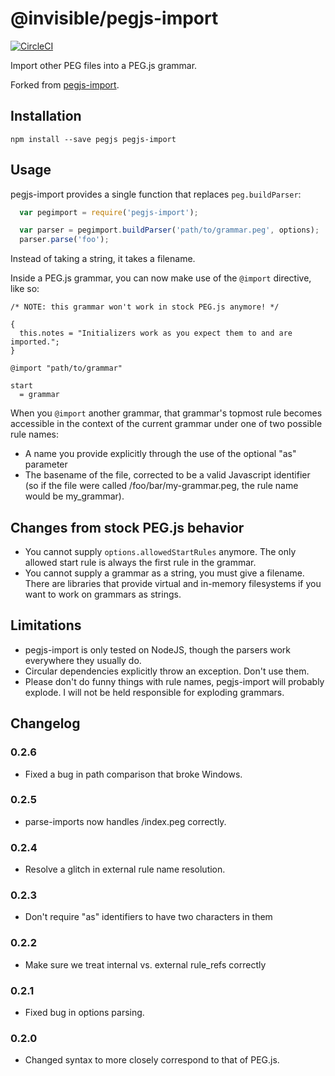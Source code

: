 # @invisible/pegjs-import

[![CircleCI](https://circleci.com/gh/invisible-tech/pegjs-imp/tree/master.svg?style=svg)](https://circleci.com/gh/invisible-tech/pegjs-imp/tree/master)

Import other PEG files into a PEG.js grammar.

Forked from [pegjs-import](https://github.com/casetext/pegjs-import).

## Installation

```
npm install --save pegjs pegjs-import
```

## Usage

pegjs-import provides a single function that replaces ```peg.buildParser```:

```javascript
  var pegimport = require('pegjs-import');

  var parser = pegimport.buildParser('path/to/grammar.peg', options);
  parser.parse('foo');
```

Instead of taking a string, it takes a filename.

Inside a PEG.js grammar, you can now make use of the ```@import``` directive, like so:

```
/* NOTE: this grammar won't work in stock PEG.js anymore! */

{
  this.notes = "Initializers work as you expect them to and are imported.";
}

@import "path/to/grammar"

start
  = grammar
```

When you ```@import``` another grammar, that grammar's topmost rule becomes accessible in the context of the current grammar under one of two possible rule names: 
   - A name you provide explicitly through the use of the optional "as" parameter
   - The basename of the file, corrected to be a valid Javascript identifier (so if the file were called /foo/bar/my-grammar.peg, the rule name would be my_grammar).

## Changes from stock PEG.js behavior

* You cannot supply ```options.allowedStartRules``` anymore. The only allowed start rule is always the first rule in the grammar.
* You cannot supply a grammar as a string, you must give a filename. There are libraries that provide virtual and in-memory filesystems if you want to work on grammars as strings.

## Limitations

- pegjs-import is only tested on NodeJS, though the parsers work everywhere they usually do.
- Circular dependencies explicitly throw an exception. Don't use them.
- Please don't do funny things with rule names, pegjs-import will probably explode. I will not be held responsible for exploding grammars.

## Changelog

### 0.2.6

 - Fixed a bug in path comparison that broke Windows.

### 0.2.5

- parse-imports now handles /index.peg correctly.

### 0.2.4

- Resolve a glitch in external rule name resolution.

### 0.2.3

- Don't require "as" identifiers to have two characters in them

### 0.2.2

- Make sure we treat internal vs. external rule_refs correctly

### 0.2.1

- Fixed bug in options parsing.

### 0.2.0

- Changed syntax to more closely correspond to that of PEG.js.
